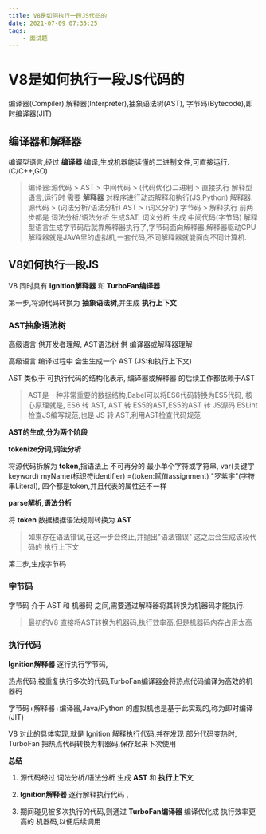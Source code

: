 ```yaml
---
title: V8是如何执行一段JS代码的
date: 2021-07-09 07:35:25
tags: 
    - 面试题
---
```

# V8是如何执行一段JS代码的
编译器(Compiler),解释器(Interpreter),抽象语法树(AST),
字节码(Bytecode),即时编译器(JIT)

## 编译器和解释器

编译型语言,经过 __编译器__ 编译,生成机器能读懂的二进制文件,可直接运行.(C/C++,GO)
> 编译器:源代码 > AST > 中间代码 > (代码优化)二进制 > 直接执行
解释型语言,运行时 需要 __解释器__ 对程序进行动态解释和执行(JS,Python)
> 解释器:源代码 > (词法分析/语法分析) AST > (词义分析) 字节码 > 解释执行
> 前两步都是 词法分析/语法分析 生成SAT, 词义分析 生成 中间代码(字节码)
> 解释型语言生成字节码后就靠解释器执行了,字节码面向解释器,解释器驱动CPU
> 解释器就是JAVA里的虚拟机,一套代码,不同解释器就能面向不同计算机.

## V8如何执行一段JS
V8 同时具有 __Ignition解释器__ 和 __TurboFan编译器__

第一步,将源代码转换为 __抽象语法树__,并生成 __执行上下文__
### AST抽象语法树

高级语言 供开发者理解, AST语法树 供 编译器或解释器理解

高级语言 编译过程中 会生生成一个 AST (JS:和执行上下文)

AST 类似于 可执行代码的结构化表示, 编译器或解释器 的后续工作都依赖于AST

> AST是一种非常重要的数据结构,Babel可以将ES6代码转换为ES5代码,
> 核心原理就是, ES6 转 AST, AST 转 ES5的AST,ES5的AST 转 JS源码
> ESLint 检查JS编写规范,也是 JS 转 AST,利用AST检查代码规范

__AST的生成,分为两个阶段__

__tokenize分词__,__词法分析__

将源代码拆解为 __token__,指语法上 不可再分的 最小单个字符或字符串,
var(关键字keyword) myName(标识符identifier) =(token:赋值assignment) "罗紫宇"(字符串Literal),
四个都是token,并且代表的属性还不一样

__parse解析__,__语法分析__

将 __token__ 数据根据语法规则转换为 __AST__

> 如果存在语法错误,在这一步会终止,并抛出"语法错误"
> 这之后会生成该段代码的 执行上下文

第二步,生成字节码
### 字节码

字节码 介于 AST 和 机器码 之间,需要通过解释器将其转换为机器码才能执行.

> 最初的V8 直接将AST转换为机器码,执行效率高,但是机器码内存占用太高

### 执行代码

__Ignition解释器__ 逐行执行字节码,

热点代码,被重复执行多次的代码,TurboFan编译器会将热点代码编译为高效的机器码

字节码+解释器+编译器,Java/Python 的虚拟机也是基于此实现的,称为即时编译(JIT)

V8 对此的具体实现,就是 Ignition 解释执行代码,并在发现 部分代码变热时,
TurboFan 把热点代码转换为机器码,保存起来下次使用

__总结__
1. 源代码经过 词法分析/语法分析 生成 __AST__ 和 __执行上下文__

2. __Ignition解释器__ 逐行解释执行代码 ,

3. 期间碰见被多次执行的代码,则通过 __TurboFan编译器__ 编译优化成 执行效率更高的 机器码,以便后续调用

